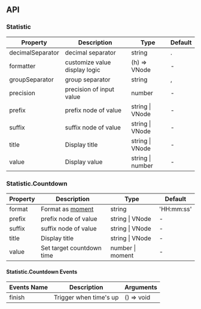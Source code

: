 ## API

### Statistic

| Property | Description | Type | Default |
| -------- | ----------- | ---- | ------- |
| decimalSeparator | decimal separator | string | . |
| formatter | customize value display logic | (h) => VNode | - |
| groupSeparator | group separator | string | , |
| precision | precision of input value | number | - |
| prefix | prefix node of value | string \| VNode | - |
| suffix | suffix node of value | string \| VNode | - |
| title | Display title | string \| VNode | - |
| value | Display value | string \| number | - |


### Statistic.Countdown

| Property | Description | Type | Default |
| -------- | ----------- | ---- | ------- |
| format | Format as [moment](http://momentjs.com/) | string | 'HH:mm:ss' |
| prefix | prefix node of value | string \| VNode | - |
| suffix | suffix node of value | string \| VNode | - |
| title | Display title | string \| VNode | - |
| value | Set target countdown time | number \| moment | - |

#### Statistic.Countdown Events
| Events Name | Description | Arguments |
| --- | --- | --- |
| finish | Trigger when time's up | () => void | - |
